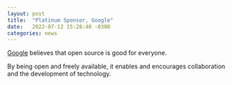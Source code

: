 ```yaml
---
layout: post
title:  "Platinum Sponsor, Google"
date:   2022-07-12 15:28:40 -0300
categories: news
---
```

[Google][google] believes that open source is good for everyone.<br>

By being open and freely available, it enables and encourages collaboration and the development of technology.



[google]: https://opensource.google/
